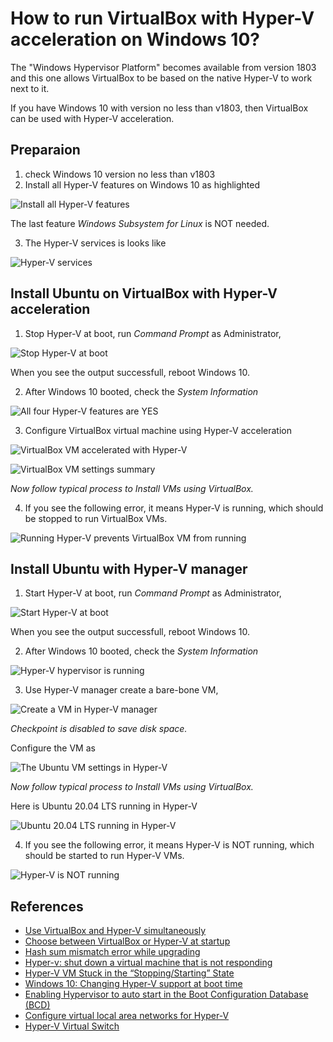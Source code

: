 # How to run VirtualBox with Hyper-V acceleration on Windows 10?

The "Windows Hypervisor Platform" becomes available from version 1803 and this one allows VirtualBox to be based on the native Hyper-V to work next to it.

If you have Windows 10 with version no less than v1803, then VirtualBox can be used with Hyper-V acceleration.

## Preparaion
1. check Windows 10 version no less than v1803
2. Install all Hyper-V features on Windows 10 as highlighted

![Install all Hyper-V features](./figs/hypervfeature.png)

The last feature *Windows Subsystem for Linux* is NOT needed.

3. The Hyper-V services is looks like

![Hyper-V services](./figs/hypervrunning.png)


## Install Ubuntu on VirtualBox with Hyper-V acceleration
1. Stop Hyper-V at boot, run *Command Prompt* as Administrator,

![Stop Hyper-V at boot](./figs/hypervstop.png)

When you see the output successfull, reboot Windows 10.

2. After Windows 10 booted, check the *System Information*

![All four Hyper-V features are YES](./figs/hypervstopped.png)

3. Configure VirtualBox virtual machine using Hyper-V acceleration

![VirtualBox VM accelerated with Hyper-V](./figs/virtualboxacceleratedwithhyperv.png)

![VirtualBox VM settings summary](./figs/virtualboxwithhyperv.png)

*Now follow typical process to Install VMs using VirtualBox.*

4. If you see the following error, it means Hyper-V is running, which should be stopped to run VirtualBox VMs.

![Running Hyper-V prevents VirtualBox VM from running](./figs/runninghypervkillsvirtualbox.png)



## Install Ubuntu with Hyper-V manager
1. Start Hyper-V at boot, run *Command Prompt* as Administrator,

![Start Hyper-V at boot](./figs/startyperv.png)

When you see the output successfull, reboot Windows 10.

2. After Windows 10 booted, check the *System Information*

![Hyper-V hypervisor is running](./figs/hypervrunning.png)

3. Use Hyper-V manager create a bare-bone VM,

![Create a VM in Hyper-V manager](./figs/hypervmanager.png)

*Checkpoint is disabled to save disk space.*

Configure the VM as

![The Ubuntu VM settings in Hyper-V](./figs/hypervvmsetting.png)

*Now follow typical process to Install VMs using VirtualBox.*

Here is Ubuntu 20.04 LTS running in Hyper-V

![Ubuntu 20.04 LTS running in Hyper-V](./figs/ubuntuonhyperv.png)

4. If you see the following error, it means Hyper-V is NOT running, which should be started to run Hyper-V VMs.

![Hyper-V is NOT running](./figs/hypervnotrunning.png)


## References
* [Use VirtualBox and Hyper-V simultaneously](https://us.informatiweb.net/tutorials/it/virtualization/virtualbox-use-virtualbox-and-hyper-v-at-the-same-time.html)
* [Choose between VirtualBox or Hyper-V at startup](https://us.informatiweb.net/tutorials/it/virtualization/hyper-v-coexistence-with-virtualbox-or-vmware-workstation.html)
* [Hash sum mismatch error while upgrading](https://superuser.com/questions/1557457/hash-sum-mismatch-error-while-upgrading)
* [Hyper-v: shut down a virtual machine that is not responding](https://rdr-it.com/en/troubleshooting/hyper-v-shut-down-a-virtual-machine-that-is-not-responding/)
* [Hyper-V VM Stuck in the “Stopping/Starting” State](http://woshub.com/how-to-stop-a-hung-virtual-machine-on-hyper-v-2016/)
* [Windows 10: Changing Hyper-V support at boot time](https://d3v.one/windows-10-changing-hyper-v-support-at-boot-time/)
* [Enabling Hypervisor to auto start in the Boot Configuration Database (BCD)](https://www.interfacett.com/blogs/enabling-hypervisor-auto-start-boot-configuration-database-bcd/)
* [Configure virtual local area networks for Hyper-V](https://docs.microsoft.com/en-us/windows-server/virtualization/hyper-v/deploy/configure-virtual-local-areal-networks-for-hyper-v)
* [Hyper-V Virtual Switch](https://docs.microsoft.com/en-us/windows-server/virtualization/hyper-v-virtual-switch/hyper-v-virtual-switch)